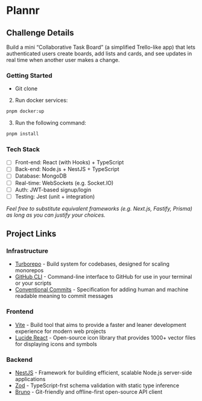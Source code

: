 # Plannr

## Challenge Details

Build a mini “Collaborative Task Board” (a simplified Trello-like app) that lets authenticated users create boards, add lists and cards, and see updates in real time when another user makes a change.

### Getting Started

- Git clone

2. Run docker services:

```sh
pnpm docker:up
```

3. Run the following command:

```sh
pnpm install
```

### Tech Stack

- [ ] Front-end: React (with Hooks) + TypeScript
- [ ] Back-end: Node.js + NestJS + TypeScript
- [ ] Database: MongoDB
- [ ] Real-time: WebSockets (e.g. Socket.IO)
- [ ] Auth: JWT-based signup/login
- [ ] Testing: Jest (unit + integration)

_Feel free to substitute equivalent frameworks (e.g. Next.js, Fastify, Prisma) as long as you can justify your choices._

## Project Links

### Infrastructure

- [Turborepo](https://turborepo.com/docs) - Build system for codebases, designed for scaling monorepos
- [GitHub CLI](https://cli.github.com/manual/) - Command-line interface to GitHub for use in your terminal or your scripts
- [Conventional Commits](https://www.conventionalcommits.org/en/v1.0.0/) - Specification for adding human and machine readable meaning to commit messages

### Frontend

- [Vite](https://vite.dev/guide/) - Build tool that aims to provide a faster and leaner development experience for modern web projects
- [Lucide React](https://lucide.dev/guide/packages/lucide-react) - Open-source icon library that provides 1000+ vector files for displaying icons and symbols

### Backend

- [NestJS](https://docs.nestjs.com/) - Framework for building efficient, scalable Node.js server-side applications
- [Zod](https://zod.dev/) - TypeScript-frst schema validation with static type inference
- [Bruno](https://docs.usebruno.com/) - Git-friendly and offline-first open-source API client
